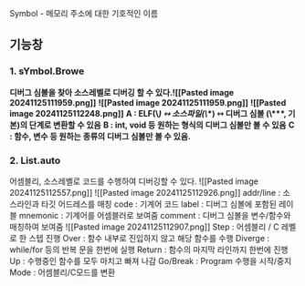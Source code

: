 Symbol - 메모리 주소에 대한 기호적인 이름
## **기능창** 
### 1. **sYmbol.Browe**
**디버그 심볼을 찾아 소스레벨로 디버깅 할 수 있다.![[Pasted image 20241125111959.png]]**
**![[Pasted image 20241125111959.png]]**
**![[Pasted image 20241125112248.png]]**
**A : ELF(\\*) ⇿ 소스파일(\\*\*) ⇿ 디버그 심볼 (\\*\*\*, 기본)의 단계로 변환할 수 있음**
**B : int, void 등 원하는 형식의 디버그 심볼만 볼 수 있음**
**C : 함수, 변수 등 원하는 종류의 디버그 심볼만 볼 수 있음.**

### 2. List.auto
어셈블리, 소스레벨로 코드를 수행하여 디버깅할 수 있다.
![[Pasted image 20241125112557.png]]
![[Pasted image 20241125112926.png]]
addr/line : 소스라인과 타깃 어드레스를 매칭
code : 기계어 코드
label : 디버그 심볼에 포함된 레이블
mnemonic : 기계어를 어셈블러로 보여줌
comment : 디버그 심볼을 변수/함수와 매칭하여 보여줌
![[Pasted image 20241125112907.png]]
Step : 어셈블리 / C 레벨로 한 스텝 진행
Over : 함수 내부로 진입하지 않고 해당 함수를 수행
Diverge : while/for 등의 반복 문을 한번에 실행
Return : 함수의 마지막 라인까지 한번에 진행
Up : 수행중인 함수를 모두 마치고 빠져 나감
Go/Break : Program 수행을 시작/중지
Mode : 어셈블리/C모드를 변환
